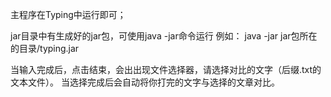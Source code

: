 主程序在Typing中运行即可；

jar目录中有生成好的jar包，可使用java -jar命令运行
例如：
java -jar jar包所在的目录/typing.jar

当输入完成后，点击结束，会出出现文件选择器，请选择对比的文字（后缀.txt的文本文件）。
当选择完成后会自动将你打完的文字与选择的文章对比。
